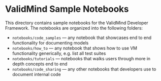 # ValidMind Sample Notebooks

This directory contains sample notebooks for the ValidMind Developer Framework. The notebooks are organized into the following folders:

* `notebooks/code_samples` — any notebook that showcases end to end functionality for documenting models
* `notebooks/how_to` — any notebook that shows how to use VM functionality generically, e.g. list all test suites
* `notebooks/tutorials` — notebooks that walks users through more in depth concepts end to end
* `notebooks/code_sharing` — any other notebooks that developers use to document internal code

